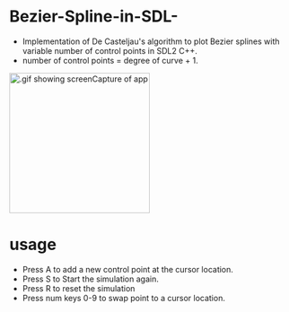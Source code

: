 # Bezier-Spline-in-SDL-
 * Implementation of De Casteljau's algorithm to plot Bezier splines with variable number of control points in SDL2 C++.
 * number of control points =  degree of curve + 1.

 <img src="https://github.com/dhavalraj007/Bezier-Spline-in-SDL-/blob/master/SDL%20app%202021-06-08%2015-21-13.gif" alt=".gif showing screenCapture of app" width="250"/>

# usage
 * Press A to add a new control point at the cursor location.
 * Press S to Start the simulation again.
 * Press R to reset the simulation
 * Press num keys 0-9 to swap point to a cursor location.

